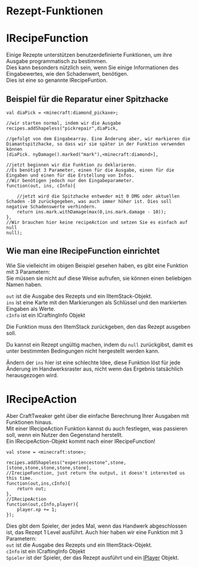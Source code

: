 # Rezept-Funktionen

# IRecipeFunction

Einige Rezepte unterstützen benutzerdefinierte Funktionen, um ihre Ausgabe programmatisch zu bestimmen.  
Dies kann besonders nützlich sein, wenn Sie einige Informationen des Eingabewertes, wie den Schadenwert, benötigen.  
Dies ist eine so genannte IRecipeFuntion.

## Beispiel für die Reparatur einer Spitzhacke

```zenscript
val diaPick = <minecraft:diamond_pickaxe>;

//wir starten normal, indem wir die Ausgabe
recipes.addShapeless("pickrepair",diaPick,

//gefolgt von dem Eingabearray. Eine Änderung aber, wir markieren die Diamantspitzhacke, so dass wir sie später in der Funktion verwenden können
[diaPick. nyDamage().marked("mark"),<minecraft:diamond>],

//jetzt beginnen wir die Funktion zu deklarieren. 
//Es benötigt 3 Parameter, einen für die Ausgabe, einen für die Eingaben und einen für die Erstellung von Infos. 
//Wir benötigen jedoch nur den Eingabeparameter.
function(out, ins, cInfo){

    //jetzt wird die Spitzhacke entweder mit 0 DMG oder aktuellen Schaden -10 zurückgegeben, was auch immer höher ist. Dies soll negative Schadenswerte verhindern.
    return ins.mark.withDamage(max(0,ins.mark.damage - 10));
}, 
//Wir brauchen hier keine recipeAction und setzen Sie es einfach auf null
null);
```

## Wie man eine IRecipeFunction einrichtet

Wie Sie vielleicht im obigen Beispiel gesehen haben, es gibt eine Funktion mit 3 Parametern:  
Sie müssen sie nicht auf diese Weise aufrufen, sie können einen beliebigen Namen haben.

`out` ist die Ausgabe des Rezepts und ein IItemStack-Objekt.  
`ins` ist eine Karte mit den Markierungen als Schlüssel und den markierten Eingaben als Werte.  
`cInfo` ist ein ICraftingInfo Objekt

Die Funktion muss den IItemStack zurückgeben, den das Rezept ausgeben soll.

Du kannst ein Rezept ungültig machen, indem du `null` zurückgibst, damit es unter bestimmten Bedingungen nicht hergestellt werden kann.

Ändern der `ins` hier ist eine schlechte Idee, diese Funktion löst für jede Änderung im Handwerksraster aus, nicht wenn das Ergebnis tatsächlich herausgezogen wird.

# IRecipeAction

Aber CraftTweaker geht über die einfache Berechnung Ihrer Ausgaben mit Funktionen hinaus.  
Mit einer IRecipeAction Funktion kannst du auch festlegen, was passieren soll, wenn ein Nutzer den Gegenstand herstellt.  
Ein IRecipeAction-Objekt kommt nach einer IRecipeFunction!

```zenscript
val stone = <minecraft:stone>;

recipes.addShapeless("experiencestone",stone,[stone,stone,stone,stone,stone],
//IrecipeFunction, just return the output, it doesn't interested us this time.
function(out,ins,cInfo){
    return out;
},
//IRecipeAction
function(out,cInfo,player){
    player.xp += 1;
});
```

Dies gibt dem Spieler, der jedes Mal, wenn das Handwerk abgeschlossen ist, das Rezept 1 Level ausführt. Auch hier haben wir eine Funktion mit 3 Parametern:  
`out` ist die Ausgabe des Rezepts und ein IItemStack-Objekt.  
`cInfo` ist ein ICraftingInfo Objekt  
`Spieler` ist der Spieler, der das Rezept ausführt und ein [IPlayer](/Vanilla/Players/IPlayer/) Objekt.